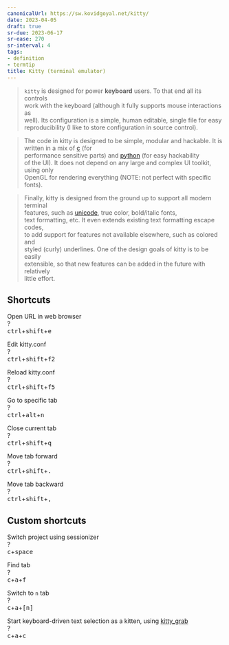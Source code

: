 ```yaml
---
canonicalUrl: https://sw.kovidgoyal.net/kitty/
date: 2023-04-05
draft: true
sr-due: 2023-06-17
sr-ease: 270
sr-interval: 4
tags:
- definition
- termtip
title: Kitty (terminal emulator)
---
```

   
> `kitty` is designed for power **keyboard** users. To that end all its controls   
> work with the keyboard (although it fully supports mouse interactions as   
> well). Its configuration is a simple, human editable, single file for easy   
> reproducibility (I like to store configuration in source control).   
   
> The code in kitty is designed to be simple, modular and hackable. It is   
> written in a mix of [c](./c%20%28programming%20language%29.md) (for   
> performance sensitive parts) and [python](./python.md) (for easy hackability   
> of the UI). It does not depend on any large and complex UI toolkit, using only   
> OpenGL for rendering everything (NOTE: not perfect with specific fonts).   
   
> Finally, kitty is designed from the ground up to support all modern terminal   
> features, such as [unicode](./unicode.md), true color, bold/italic fonts,   
> text formatting, etc. It even extends existing text formatting escape codes,   
> to add support for features not available elsewhere, such as colored and   
> styled (curly) underlines. One of the design goals of kitty is to be easily   
> extensible, so that new features can be added in the future with relatively   
> little effort.   
   
## Shortcuts   
   
Open URL in web browser   
?   
<kbd>ctrl</kbd>+<kbd>shift</kbd>+<kbd>e</kbd>   
<!--SR:!2023-04-16,1,232-->   
   
Edit kitty.conf   
?   
<kbd>ctrl</kbd>+<kbd>shift</kbd>+<kbd>f2</kbd>   
<!--SR:!2023-05-03,18,270-->   
   
Reload kitty.conf   
?   
<kbd>ctrl</kbd>+<kbd>shift</kbd>+<kbd>f5</kbd>   
<!--SR:!2023-04-19,4,272-->   
   
Go to specific tab   
?   
<kbd>ctrl</kbd>+<kbd>alt</kbd>+<kbd>n</kbd>   
<!--SR:!2023-04-19,4,272-->   
   
Close current tab   
?   
<kbd>ctrl</kbd>+<kbd>shift</kbd>+<kbd>q</kbd>   
<!--SR:!2023-05-05,3,212-->   
   
Move tab forward   
?   
<kbd>ctrl</kbd>+<kbd>shift</kbd>+<kbd>.</kbd>   
<!--SR:!2023-04-16,1,232-->   
   
Move tab backward   
?   
<kbd>ctrl</kbd>+<kbd>shift</kbd>+<kbd>,</kbd>   
<!--SR:!2023-04-16,1,232-->   
   
## Custom shortcuts   
   
Switch project using sessionizer   
?   
<kbd>c</kbd>+<kbd>space</kbd>   
<!--SR:!2023-04-19,4,272-->   
   
Find tab   
?   
<kbd>c</kbd>+<kbd>a</kbd>+<kbd>f</kbd>   
<!--SR:!2023-05-05,3,212-->   
   
Switch to `n` tab   
?   
<kbd>c</kbd>+<kbd>a</kbd>+<kbd>[n]</kbd>   
<!--SR:!2023-04-19,4,272-->   
   
Start keyboard-driven text selection as a kitten, using [kitty_grab](https://github.com/yurikhan/kitty_grab)   
?   
<kbd>c</kbd>+<kbd>a</kbd>+<kbd>c</kbd>   
<!--SR:!2023-04-16,1,232-->